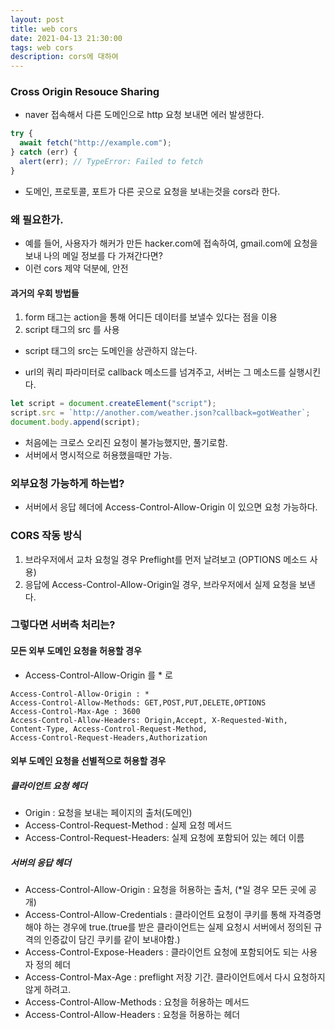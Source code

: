 ```yaml
---
layout: post
title: web cors
date: 2021-04-13 21:30:00
tags: web cors
description: cors에 대하여
---
```


### Cross Origin Resouce Sharing

- naver 접속해서 다른 도메인으로 http 요청 보내면 에러 발생한다.

```javascript
try {
  await fetch("http://example.com");
} catch (err) {
  alert(err); // TypeError: Failed to fetch
}
```

- 도메인, 프로토콜, 포트가 다른 곳으로 요청을 보내는것을 cors라 한다.

### 왜 필요한가.

- 예를 들어, 사용자가 해커가 만든 hacker.com에 접속하여, gmail.com에 요청을 보내 나의 메일 정보를 다 가져간다면?
- 이런 cors 제약 덕분에, 안전

#### 과거의 우회 방법들

1. form 태그는 action을 통해 어디든 데이터를 보낼수 있다는 점을 이용
2. script 태그의 src 를 사용

- script 태그의 src는 도메인을 상관하지 않는다.

- url의 쿼리 파라미터로 callback 메소드를 넘겨주고, 서버는 그 메소드를 실행시킨다.

```javascript
let script = document.createElement("script");
script.src = `http://another.com/weather.json?callback=gotWeather`;
document.body.append(script);
```

- 처음에는 크로스 오리진 요청이 불가능했지만, 풀기로함.
- 서버에서 명시적으로 허용했을때만 가능.

### 외부요청 가능하게 하는법?

- 서버에서 응답 헤더에 Access-Control-Allow-Origin 이 있으면 요청 가능하다.

### CORS 작동 방식

1. 브라우저에서 교차 요청일 경우 Preflight를 먼저 날려보고 (OPTIONS 메소드 사용)
2. 응답에 Access-Control-Allow-Origin일 경우, 브라우저에서 실제 요청을 보낸다.

### 그렇다면 서버측 처리는?

#### 모든 외부 도메인 요청을 허용할 경우

- Access-Control-Allow-Origin 를 \* 로

```
Access-Control-Allow-Origin : *
Access-Control-Allow-Methods: GET,POST,PUT,DELETE,OPTIONS
Access-Control-Max-Age : 3600
Access-Control-Allow-Headers: Origin,Accept, X-Requested-With, Content-Type, Access-Control-Request-Method,
Access-Control-Request-Headers,Authorization
```

#### 외부 도메인 요청을 선별적으로 허용할 경우

##### 클라이언트 요청 헤더

- Origin : 요청을 보내는 페이지의 출처(도메인)
- Access-Control-Request-Method : 실제 요청 메서드
- Access-Control-Request-Headers: 실제 요청에 포함되어 있는 헤더 이름

##### 서버의 응답 헤더

- Access-Control-Allow-Origin : 요청을 허용하는 출처, (\*일 경우 모든 곳에 공개)
- Access-Control-Allow-Credentials : 클라이언트 요청이 쿠키를 통해 자격증명 해야 하는 경우에 true.(true를 받은 클라이언트는 실제 요청시 서버에서 정의된 규격의 인증값이 담긴 쿠키를 같이 보내야함.)
- Access-Control-Expose-Headers : 클라이언트 요청에 포함되어도 되는 사용자 정의 헤더
- Access-Control-Max-Age : preflight 저장 기간. 클라이언트에서 다시 요청하지 않게 하려고.
- Access-Control-Allow-Methods : 요청을 허용하는 메서드
- Access-Control-Allow-Headers : 요청을 허용하는 헤더
